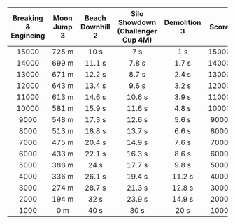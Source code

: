 Breaking & Engineing | Moon Jump 3 | Beach Downhill 2 | Silo Showdown (Challenger Cup 4M) | Demolition 3 | Score  
:--: | :--: | :--: | :--: | :--:  | :--:   
15000 | 725 m | 10 s | 7 s | 1 s | 15000  
14000 | 699 m | 11.1 s | 7.8 s | 1.7 s | 14000  
13000 | 671 m | 12.2 s | 8.7 s | 2.4 s | 13000  
12000 | 643 m | 13.4 s | 9.6 s | 3.2 s | 12000  
11000 | 613 m | 14.6 s | 10.6 s | 3.9 s | 11000  
10000 | 581 m | 15.9 s | 11.6 s | 4.8 s | 10000  
9000 | 548 m | 17.3 s | 12.6 s | 5.6 s | 9000  
8000 | 513 m | 18.8 s | 13.7 s | 6.6 s | 8000  
7000 | 475 m | 20.4 s | 14.9 s | 7.6 s | 7000  
6000 | 433 m | 22.1 s | 16.3 s | 8.6 s | 6000  
5000 | 388 m | 24 s | 17.7 s | 9.8 s | 5000  
4000 | 336 m | 26.1 s | 19.4 s | 11.2 s | 4000  
3000 | 274 m | 28.7 s | 21.3 s | 12.8 s | 3000  
2000 | 194 m | 32 s | 23.9 s | 14.9 s | 2000  
1000 | 0 m | 40 s | 30 s | 20 s | 1000  
